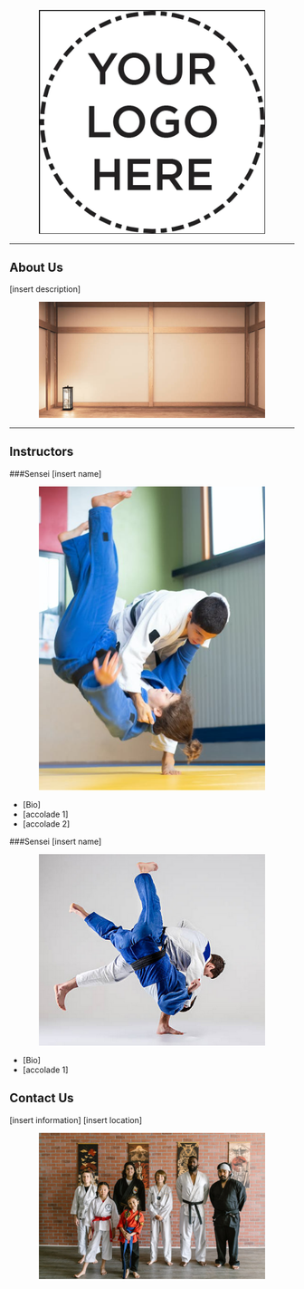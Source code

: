 <p align="center">
<img width="400" src="./Assets/logo.png">
</p>

---
## About Us
[insert description]

<p align="center">
<img width="400" src="./Assets/dojo.png">
</p>


--- 
## Instructors

###Sensei [insert name]

<p align="center">
<img width="400" src="./Assets/sensei1.png">
</p>

  * [Bio]
  * [accolade 1]
  * [accolade 2]
  
###Sensei [insert name]

<p align="center">
<img width="400" src="./Assets/sensei2.png">
</p>

  * [Bio]
  * [accolade 1]

## Contact Us
[insert information]
[insert location]

<p align="center">
<img width="400" src="./Assets/team.png">
</p>
